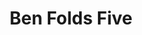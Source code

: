 ---
title: "Ben Folds Five"
summary: "Ben Folds Five was an American alternative rock trio formed in 1993 in Chapel Hill, North Carolina. The group comprises Ben Folds , Robert Sledge and Darren Jessee . The group achieved success in the alternative, indie and pop music scenes. Their single \"Brick\" from the second album, Whatever and Ever Amen , gained airplay on many mainstream radio stations. During their first seven years, the band released three studio records, a compilation of B-sides and outtakes, and eight singles. They also contributed to a number of soundtracks and compilations. Ben Folds Five disbanded in October 2000, but reunited in 2011, and released their fourth album, The Sound of the Life of the Mind, in 2012, before disbanding again in 2013."
image: "ben-folds-five.jpg"
apple_music_artist_url: "https://music.apple.com/gb/artist/ben-folds-five/814572"
wikipedia_url: "https://en.wikipedia.org/wiki/Ben_Folds_Five"
---